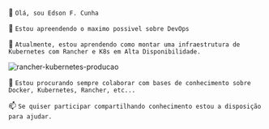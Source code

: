 👋 ```Olá, sou Edson F. Cunha```

👀 ```Estou apreendendo o maximo possivel sobre DevOps```

🌱 ```Atualmente, estou aprendendo como montar uma infraestrutura de Kubernetes com Rancher e K8s em Alta Disponibilidade.```

![rancher-kubernetes-producao](https://user-images.githubusercontent.com/52961166/116400929-9fd20000-a7f8-11eb-8e06-fe9cf393e4a9.png)

💞️ ```Estou procurando sempre colaborar com bases de conhecimento sobre Docker, Kubernetes, Rancher, etc...```
   
📫 ```Se quiser participar compartilhando conhecimento estou a disposição para ajudar.```

<!---
efcunha/efcunha is a ✨ special ✨ repository because its `README.md` (this file) appears on your GitHub profile.
You can click the Preview link to take a look at your changes.
--->
